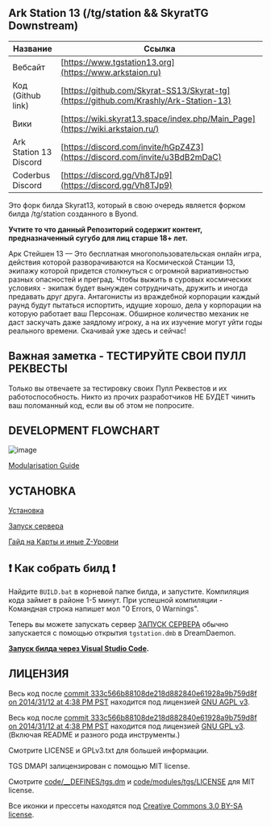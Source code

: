 ## Ark Station 13 (/tg/station && SkyratTG Downstream)

| Название                  | Ссылка                                         |
|---------------------------|------------------------------------------------|
| Вебсайт                   | [https://www.tgstation13.org](https://www.arkstaion.ru)   															  |
| Код (Github link)         | [https://github.com/Skyrat-SS13/Skyrat-tg](https://github.com/Krashly/Ark-Station-13)     |
| Вики                      | [https://wiki.skyrat13.space/index.php/Main_Page](https://wiki.arkstaion.ru/)  					  |
| Ark Station 13 Discord    | [https://discord.com/invite/hGpZ4Z3](https://discord.com/invite/u3BdB2mDaC) 							|
| Coderbus Discord          | [https://discord.gg/Vh8TJp9](https://discord.gg/Vh8TJp9)              									  |

Это форк билда Skyrat13, который в свою очередь является форком билда /tg/station созданного в Byond.

**Учтите то что данный Репозиторий содержит контент, предназначенный сугубо для лиц старше 18+ лет.**

Арк Стейшен 13 — Это бесплатная многопользовательская онлайн игра, действия которой разворачиваются на Космической Станции 13, экипажу которой придется столкнуться с огромной вариативностью разных опасностей и преград. Чтобы выжить в суровых космических условиях - экипаж будет вынужден сотрудничать, дружить и иногда предавать друг друга. Антагонисты из враждебной корпорации каждый раунд будут пытаться испортить, идущие хорошо, дела у корпорации на которую работает ваш Персонаж. Обширное количество механик не даст заскучать даже заядлому игроку, а на их изучение могут уйти годы реального времени. Скачивай уже здесь и сейчас! 

## Важная заметка - ТЕСТИРУЙТЕ СВОИ ПУЛЛ РЕКВЕСТЫ

Только вы отвечаете за тестировку своих Пулл Реквестов и их работоспособность. Никто из прочих разработчиков НЕ БУДЕТ чинить ваш поломанный код, если вы об этом не попросите.

## DEVELOPMENT FLOWCHART
![image](https://i.imgur.com/aJnE4WT.png)

[Modularisation Guide](./modular_skyrat/readme.md)

## УСТАНОВКА
[Установка](.github/guides/DOWNLOADING.md)

[Запуск сервера](.github/guides/RUNNING_A_SERVER.md)

[Гайд на Карты и иные Z-Уровни](.github/guides/MAPS_AND_AWAY_MISSIONS.md)

## :exclamation: Как собрать билд :exclamation:

Найдите `BUILD.bat` в корневой папке билда, и запустите. Компиляция кода займет в районе 1-5 минут. При успешной компиляции - Командная строка напишет мол "0 Errors, 0 Warnings".

Теперь вы можете запускать сервер [ЗАПУСК СЕРВЕРА](.github/guides/RUNNING_A_SERVER.md) обычно запускается с помощью открытия `tgstation.dmb` в DreamDaemon.

**[Запуск билда через Visual Studio Code](tools/build/README.md).**

## ЛИЦЕНЗИЯ

Весь код после [commit 333c566b88108de218d882840e61928a9b759d8f on 2014/31/12 at 4:38 PM PST](https://github.com/tgstation/tgstation/commit/333c566b88108de218d882840e61928a9b759d8f) находится под лицензией [GNU AGPL v3](https://www.gnu.org/licenses/agpl-3.0.html).

Весь код после [commit 333c566b88108de218d882840e61928a9b759d8f on 2014/31/12 at 4:38 PM PST](https://github.com/tgstation/tgstation/commit/333c566b88108de218d882840e61928a9b759d8f) находится под лицензией [GNU GPL v3](https://www.gnu.org/licenses/gpl-3.0.html).
(Включая README и разного рода инструменты.)

Смотрите LICENSE и GPLv3.txt для большей информации.

TGS DMAPI залицензирован с помощью MIT license.

Смотрите [code/__DEFINES/tgs.dm](./code/__DEFINES/tgs.dm) и [code/modules/tgs/LICENSE](./code/modules/tgs/LICENSE) для MIT license.

Все иконки и прессеты находятся под [Creative Commons 3.0 BY-SA license](https://creativecommons.org/licenses/by-sa/3.0/).
